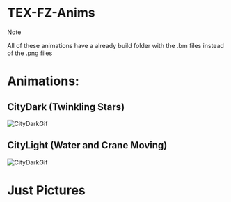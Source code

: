 # TEX-FZ-Anims


> [!Note]
> All of these animations have a already build folder with the .bm files instead of the .png files



# Animations:


## CityDark (Twinkling Stars)
![CityDarkGif](https://texploder.com/fz/darkUpscale.gif)


## CityLight (Water and Crane Moving)
![CityDarkGif](https://texploder.com/fz/lightUpscale.gif)







# Just Pictures
